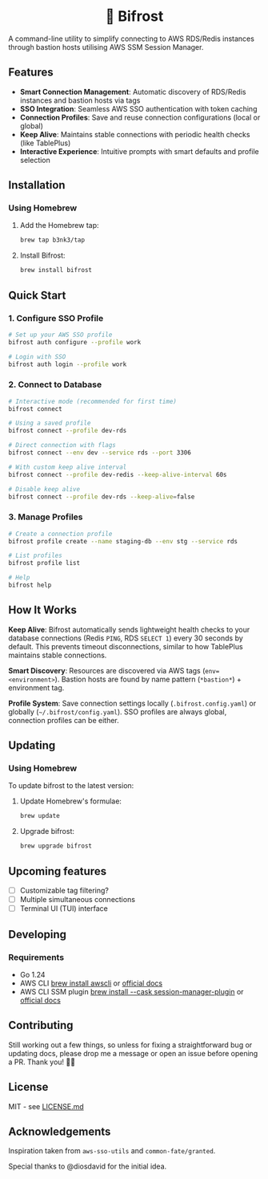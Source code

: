 <h1 style="text-align: center;">🌈 Bifrost </h1>

A command-line utility to simplify connecting to AWS RDS/Redis instances through bastion hosts utilising AWS SSM Session Manager.

## Features

- **Smart Connection Management**: Automatic discovery of RDS/Redis instances and bastion hosts via tags
- **SSO Integration**: Seamless AWS SSO authentication with token caching
- **Connection Profiles**: Save and reuse connection configurations (local or global)
- **Keep Alive**: Maintains stable connections with periodic health checks (like TablePlus)
- **Interactive Experience**: Intuitive prompts with smart defaults and profile selection

## Installation

### Using Homebrew

1. Add the Homebrew tap:
   ```bash
   brew tap b3nk3/tap
   ```

2. Install Bifrost:
   ```bash
   brew install bifrost
   ```

## Quick Start

### 1. Configure SSO Profile
```bash
# Set up your AWS SSO profile
bifrost auth configure --profile work

# Login with SSO
bifrost auth login --profile work
```

### 2. Connect to Database
```bash
# Interactive mode (recommended for first time)
bifrost connect

# Using a saved profile
bifrost connect --profile dev-rds

# Direct connection with flags
bifrost connect --env dev --service rds --port 3306

# With custom keep alive interval
bifrost connect --profile dev-redis --keep-alive-interval 60s

# Disable keep alive
bifrost connect --profile dev-rds --keep-alive=false
```

### 3. Manage Profiles
```bash
# Create a connection profile
bifrost profile create --name staging-db --env stg --service rds

# List profiles
bifrost profile list

# Help
bifrost help
```

## How It Works

**Keep Alive**: Bifrost automatically sends lightweight health checks to your database connections (Redis `PING`, RDS `SELECT 1`) every 30 seconds by default. This prevents timeout disconnections, similar to how TablePlus maintains stable connections.

**Smart Discovery**: Resources are discovered via AWS tags (`env=<environment>`). Bastion hosts are found by name pattern (`*bastion*`) + environment tag.

**Profile System**: Save connection settings locally (`.bifrost.config.yaml`) or globally (`~/.bifrost/config.yaml`). SSO profiles are always global, connection profiles can be either.
## Updating
### Using Homebrew

To update bifrost to the latest version:

1. Update Homebrew's formulae:
   ```bash
   brew update
   ```

2. Upgrade bifrost:
   ```bash
   brew upgrade bifrost
   ```


## Upcoming features

- [ ] Customizable tag filtering?
- [ ] Multiple simultaneous connections
- [ ] Terminal UI (TUI) interface

## Developing
### Requirements

- Go 1.24
- AWS CLI [brew install awscli](https://formulae.brew.sh/formula/awscli) or [official docs](https://docs.aws.amazon.com/cli/latest/userguide/getting-started-install.html)
- AWS CLI SSM plugin [brew install --cask session-manager-plugin](https://formulae.brew.sh/cask/session-manager-plugin#default) or [official docs](https://docs.aws.amazon.com/systems-manager/latest/userguide/session-manager-working-with-install-plugin.html)


## Contributing

Still working out a few things, so unless for fixing a straightforward bug or updating docs, please drop me a message or open an issue before opening a PR. Thank you! 🙏🏻

## License

MIT - see [LICENSE.md](LICENSE.md)

## Acknowledgements

Inspiration taken from `aws-sso-utils` and `common-fate/granted`.

Special thanks to @diosdavid for the initial idea.